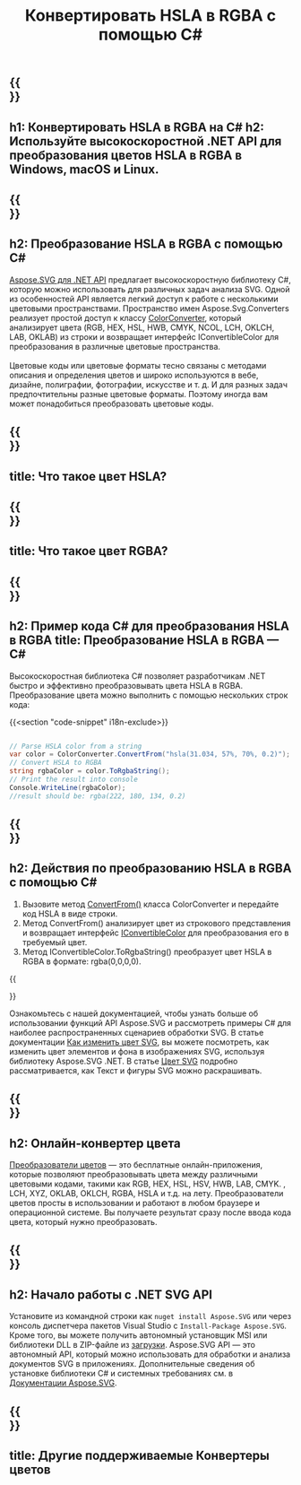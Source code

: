 ﻿---
translation: true
template: ./../_template-child.md
title: Конвертировать HSLA в RGBA с помощью C#
description: Работа с цветовыми кодами и преобразование HSLA в RGBA на C#
url: /net/color-converter/hsla-to-rgba/
family: svg
platformtag: net
feature: color converter
informat: HSLA
outformat: RGBA
otherformats: HSVA HWBA NCOLA
---

{{<section banner>}}
---
h1: Конвертировать HSLA в RGBA на C#
h2: Используйте высокоскоростной .NET API для преобразования цветов HSLA в RGBA в Windows, macOS и Linux.
---

{{<section overview>}}
---
h2: Преобразование HSLA в RGBA с помощью C#
---

[Aspose.SVG для .NET API](https://products.aspose.com/svg/net/) предлагает высокоскоростную библиотеку C#, которую можно использовать для различных задач анализа SVG. Одной из особенностей API является легкий доступ к работе с несколькими цветовыми пространствами. Пространство имен Aspose.Svg.Converters реализует простой доступ к классу [ColorConverter](https://reference.aspose.com/svg/net/aspose.svg.converters/colorconverter/), который анализирует цвета (RGB, HEX, HSL, HWB, CMYK, NCOL, LCH, OKLCH, LAB, OKLAB) из строки и возвращает интерфейс IConvertibleColor для преобразования в различные цветовые пространства.<br><br>
Цветовые коды или цветовые форматы тесно связаны с методами описания и определения цветов и широко используются в вебе, дизайне, полиграфии, фотографии, искусстве и т. д. И для разных задач предпочтительны разные цветовые форматы. Поэтому иногда вам может понадобиться преобразовать цветовые коды.

{{<section input-color>}}
---
title: Что такое цвет HSLA?
---

{{<section output-color>}}
---
title: Что такое цвет RGBA?
---

{{<section code-text>}}
---
h2: Пример кода C# для преобразования HSLA в RGBA
title: Преобразование HSLA в RGBA — C#
---

Высокоскоростная библиотека C# позволяет разработчикам .NET быстро и эффективно преобразовывать цвета HSLA в RGBA. Преобразование цвета можно выполнить с помощью нескольких строк кода:

{{<section "code-snippet" i18n-exclude>}}

```cs

// Parse HSLA color from a string
var color = ColorConverter.ConvertFrom("hsla(31.034, 57%, 70%, 0.2)");
// Convert HSLA to RGBA 
string rgbaColor = color.ToRgbaString();
// Print the result into console
Console.WriteLine(rgbaColor);
//result should be: rgba(222, 180, 134, 0.2)

```

{{<section steps>}}
---
h2: Действия по преобразованию HSLA в RGBA с помощью C#
---
1. Вызовите метод [ConvertFrom()](https://reference.aspose.com/svg/net/aspose.svg.converters/colorconverter/convertfrom/) класса ColorConverter и передайте код HSLA в виде строки.
1. Метод ConvertFrom() анализирует цвет из строкового представления и возвращает интерфейс [IConvertibleColor](https://reference.aspose.com/svg/net/aspose.svg.drawing/iconvertiblecolor/) для преобразования его в требуемый цвет.
1. Метод IConvertibleColor.ToRgbaString() преобразует цвет HSLA в RGBA в формате: rgba(0,0,0,0).



{{<section documentation>}}

Ознакомьтесь с нашей документацией, чтобы узнать больше об использовании функций API Aspose.SVG и рассмотреть примеры C# для наиболее распространенных сценариев обработки SVG. В статье документации <a href="https://docs.aspose.com/svg/net/how-to-work-with-aspose-svg-api/how-to-change-svg-color/" target= "_blank">Как изменить цвет SVG</a>, вы можете посмотреть, как изменить цвет элементов и фона в изображениях SVG, используя библиотеку Aspose.SVG .NET. В статье <a href="https://docs.aspose.com/svg/net/drawing-basics/svg-color/" target="_blank">Цвет SVG</a> подробно рассматривается, как Текст и фигуры SVG можно раскрашивать.

{{<section online-color-converter>}}
---
h2: Онлайн-конвертер цвета
---

[Преобразователи цветов](https://products.aspose.app/svg/color-converter) — это бесплатные онлайн-приложения, которые позволяют преобразовывать цвета между различными цветовыми кодами, такими как RGB, HEX, HSL, HSV, HWB, LAB, CMYK. , LCH, XYZ, OKLAB, OKLCH, RGBA, HSLA и т.д. на лету. Преобразователи цветов просты в использовании и работают в любом браузере и операционной системе. Вы получаете результат сразу после ввода кода цвета, который нужно преобразовать.

{{<section get-started>}}
---
h2: Начало работы с .NET SVG API
---

Установите из командной строки как ```nuget install Aspose.SVG``` или через консоль диспетчера пакетов Visual Studio с ```Install-Package Aspose.SVG```.
Кроме того, вы можете получить автономный установщик MSI или библиотеки DLL в ZIP-файле из [загрузки](https://downloads.aspose.com/svg/net). Aspose.SVG API — это автономный API, который можно использовать для обработки и анализа документов SVG в приложениях.
Дополнительные сведения об установке библиотеки C# и системных требованиях см. в [Документации Aspose.SVG](https://docs.aspose.com/svg/net/getting-started/).

{{<section other-color-converters>}}
---
title: Другие поддерживаемые Конвертеры цветов
---